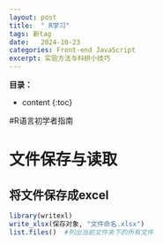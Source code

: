 ```yaml
---
layout: post
title:  " R学习"
tags: 新tag
date:   2024-10-23
categories: Front-end JavaScript
excerpt: 实验方法与科研小技巧
---
```


**目录：**

* content
{:toc}

#R语言初学者指南

# 文件保存与读取

## 将文件保存成excel

```R
library(writexl)
write_xlsx(保存对象, "文件命名.xlsx")
list.files()  #列出当前文件夹下的所有文件
```


